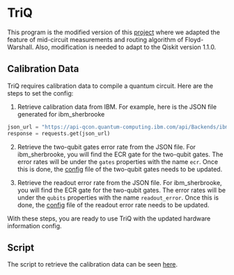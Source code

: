 # TriQ 

This program is the modified version of this [project](https://github.com/prakashmurali/TriQ) where we adapted the feature of mid-circuit 
measurements and routing algorithm of Floyd-Warshall. Also, modification is needed to adapt to the Qiskit version 1.1.0.

## Calibration Data

TriQ requires calibration data to compile a quantum circuit. Here are the steps to set the config:

1. Retrieve calibration data from IBM. For example, here is the JSON file generated for ibm_sherbrooke

```python
json_url = "https://api-qcon.quantum-computing.ibm.com/api/Backends/ibm_sherbrooke/properties"
response = requests.get(json_url)
```

2. Retrieve the two-qubit gates error rate from the JSON file. For ibm_sherbrooke, you will find the ECR gate for the two-qubit gates.
The error rates will be under the `gates` properties with the name `ecr`. Once this is done,
the [config](https://github.com/HandyKurniawan/na_polar_codes_framework/blob/main/config/ibm_sherbrooke_real_T.rlb) file of the two-qubit gates needs to be updated.

3. Retrieve the readout error rate from the JSON file. For ibm_sherbrooke, you will find the ECR gate for the two-qubit gates.
The error rates will be under the `qubits` properties with the name `readout_error`. Once this is done,
the [config](https://github.com/HandyKurniawan/na_polar_codes_framework/blob/main/config/ibm_sherbrooke_real_M.rlb) file of the readout error rate needs to be updated.

With these steps, you are ready to use TriQ with the updated hardware information config. 

## Script

The script to retrieve the calibration data can be seen [here](https://github.com/HandyKurniawan/na_polar_codes_framework/blob/main/wrappers/triq_wrapper/retrieve_calibration_data.py).

